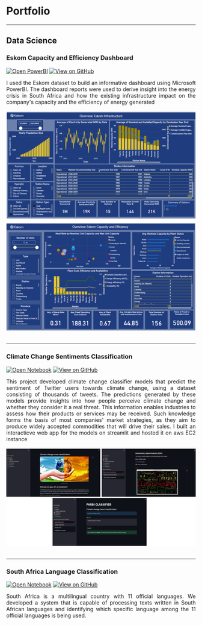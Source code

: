 # Portfolio
---
## Data Science

### Eskom Capacity and Efficiency Dashboard

[![Open PowerBI](https://img.shields.io/badge/PowerBI-Open_PowerBI-yellow?logo=PowerBI)](https://github.com/ItsPietro/Eskom-Capacity-and-Efficiency-Dashboard/blob/main/eskom_dashboard.pbix)
[![View on GitHub](https://img.shields.io/badge/GitHub-View_on_GitHub-blue?logo=GitHub)](https://github.com/ItsPietro/Eskom-Capacity-and-Efficiency-Dashboard/tree/main)

<div style="text-align: justify"> I used the Eskom dataset to build an informative dashboard using Microsoft PowerBI. The dashboard reports were used to derive insight into the energy crisis in South Africa and how the existing infrastructure impact on the company's capacity and the efficiency of energy generated</div>
<br>
<center><img src="images/Eskom1.png"/></center>
<br>

---
### Climate Change Sentiments Classification 

[![Open Notebook](https://img.shields.io/badge/Jupyter-Open_Notebook-blue?logo=Jupyter)](https://github.com/ItsPietro/classification-predict-streamlit-template/blob/master/Rumbie_Latest_Team%2018%20notebook(12-12-2022).ipynb)
[![View on GitHub](https://img.shields.io/badge/GitHub-View_on_GitHub-blue?logo=GitHub)](https://github.com/ItsPietro/classification-predict-streamlit-template)

<div style="text-align: justify"> This project developed climate change classifier models that predict the sentiment of Twitter users towards climate change, using a dataset consisting of thousands of tweets. The predictions generated by these models provide insights into how people perceive climate change and whether they consider it a real threat. This information enables industries to assess how their products or services may be received. Such knowledge forms the basis of most companies' market strategies, as they aim to produce widely accepted commodities that will drive their sales. I built an interacticve web app for the models on streamlit and hosted it on aws EC2 instance </div>
<br>
<center><img src="images/classifier_app.png"/></center>
<br>

---
### South Africa Language Classification

[![Open Notebook](https://img.shields.io/badge/Jupyter-Open_Notebook-blue?logo=Jupyter)](https://github.com/ItsPietro/language-classification-hackathon/blob/main/classification_hackathon_notebook.ipynb)
[![View on GitHub](https://img.shields.io/badge/GitHub-View_on_GitHub-blue?logo=GitHub)](https://github.com/ItsPietro/language-classification-hackathon)

<div style="text-align: justify"> South Africa is a multilingual country with 11 official languages. We developed a system that is capable of processing texts written in South African languages and identifying which specific language among the 11 official languages is being used.</div>
<br>

<br>
